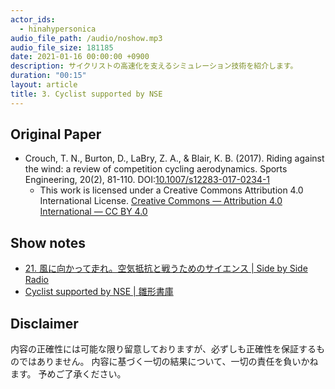 ```yaml
---
actor_ids:
  - hinahypersonica
audio_file_path: /audio/noshow.mp3
audio_file_size: 181185
date: 2021-01-16 00:00:00 +0900
description: サイクリストの高速化を支えるシミュレーション技術を紹介します。
duration: "00:15"
layout: article
title: 3. Cyclist supported by NSE
---
```


## Original Paper

* Crouch, T. N., Burton, D., LaBry, Z. A., & Blair, K. B. (2017). Riding against the wind: a review of competition cycling aerodynamics. Sports Engineering, 20(2), 81-110. DOI:[10.1007/s12283-017-0234-1](https://link.springer.com/article/10.1007/s12283-017-0234-1)
  * This work is licensed under a Creative Commons Attribution 4.0 International License. [Creative Commons — Attribution 4.0 International — CC BY 4.0](https://creativecommons.org/licenses/by/4.0/)

## Show notes

* [21. 風に向かって走れ。空気抵抗と戦うためのサイエンス \| Side by Side Radio](https://sidebysideradio.libsyn.com/sxsradio-21)
* [Cyclist supported by NSE \| 雛形書庫](https://tl.hateblo.jp/entry/2021/01/16/152602)

## Disclaimer

内容の正確性には可能な限り留意しておりますが、必ずしも正確性を保証するものではありません。
内容に基づく一切の結果について、一切の責任を負いかねます。
予めご了承ください。
